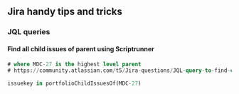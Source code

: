 ## Jira handy tips and tricks

### JQL queries

#### Find all child issues of parent using Scriptrunner

```sql
# where MDC-27 is the highest level parent
# https://community.atlassian.com/t5/Jira-questions/JQL-query-to-find-child-issues-of-Initiative/qaq-p/461409

issuekey in portfolioChildIssuesOf(MDC-27)
```
